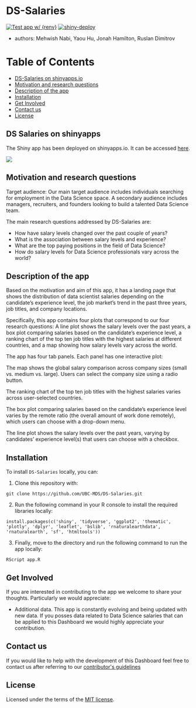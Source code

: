 # DS-Salaries
[![Test app w/ {renv}](https://github.com/UBC-MDS/DS-Salaries/actions/workflows/testing.yaml/badge.svg?branch=main)](https://github.com/UBC-MDS/DS-Salaries/actions/workflows/testing.yaml) [![shiny-deploy](https://github.com/UBC-MDS/DS-Salaries/actions/workflows/deploy-app.yaml/badge.svg)](https://github.com/UBC-MDS/DS-Salaries/actions/workflows/deploy-app.yaml)

-   authors: Mehwish Nabi, Yaou Hu, Jonah Hamilton, Ruslan Dimitrov

# Table of Contents


-   [DS-Salaries on shinyapps.io](#DS-Salaries-on-shinyapps)
-   [Motivation and research questions](#Motivation-and-research-questions)
-   [Description of the app](#Description-of-the-app)
-   [Installation](#Installation)
-   [Get Involved](#Get-Involved)
-   [Contact us](#Contact-us)
-   [License](#license)

## DS Salaries on shinyapps

The Shiny app has been deployed on shinyapps.io. It can be accessed [here](https://yhuuu.shinyapps.io/DS-Salaries/).

![](img/demo.gif)

## Motivation and research questions

Target audience: Our main target audience includes individuals searching for employment in the Data Science space. A secondary audience includes managers, recruiters, and founders looking to build a talented Data Science team.

The main research questions addressed by DS-Salaries are:

-   How have salary levels changed over the past couple of years?
-   What is the association between salary levels and experience?
-   What are the top paying positions in the field of Data Science?
-   How do salary levels for Data Science professionals vary across the world?

## Description of the app

Based on the motivation and aim of this app, it has a landing page that shows the distribution of data scientist salaries depending on the candidate’s experience level, the job market’s trend in the past three years, job titles, and company locations.

Specifically, this app contains four plots that correspond to our four research questions: A line plot shows the salary levels over the past years, a box plot comparing salaries based on the candidate’s experience level, a ranking chart of the top ten job titles with the highest salaries at different countries, and a map showing how salary levels vary across the world.

The app has four tab panels. Each panel has one interactive plot:

The map shows the global salary comparison across company sizes (small vs. medium vs. large). Users can select the company size using a radio button.

The ranking chart of the top ten job titles with the highest salaries varies across user-selected countries.

The box plot comparing salaries based on the candidate’s experience level varies by the remote ratio (the overall amount of work done remotely), which users can choose with a drop-down menu.

The line plot shows the salary levels over the past years, varying by candidates’ experience level(s) that users can choose with a checkbox. 

## Installation

To install `DS-Salaries` locally, you can:

1. Clone this repository with:

```
git clone https://github.com/UBC-MDS/DS-Salaries.git
```

2. Run the following command in your R console to install the required libraries locally:

```{r}
install.packages(c('shiny', 'tidyverse', 'ggplot2', 'thematic', 'plotly', 'dplyr', 'leaflet', 'bslib', 'rnaturalearthdata', 'rnaturalearth', 'sf', 'htmltools'))
```

3. Finally, move to the directory and run the following command to run the app locally:

```{r}
RScript app.R
```

## Get Involved

If you are interested in contributing to the app we welcome to share your thoughts. Particularly we would appreciate:

-   Additional data. This app is constantly evolving and being updated with new data. If you posses data related to Data Science salaries that can be applied to this Dashboard we would highly appreciate your contribution.

## Contact us

If you would like to help with the development of this Dashboard feel free to contact us after referring to our [contributor's guidelines](CONTRIBUTING.md)

## License

Licensed under the terms of the [MIT license](LICENSE).
